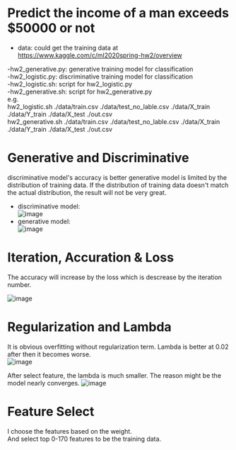 # Predict the income of a man exceeds $50000 or not
- data: could get the training data at\
https://www.kaggle.com/c/ml2020spring-hw2/overview

-hw2_generative.py: generative training model for classification\
-hw2_logistic.py: discriminative training model for classification\
-hw2_logistic.sh: script for hw2_logistic.py\
-hw2_generative.sh: script for hw2_generative.py\
e.g. \
hw2_logistic.sh ./data/train.csv ./data/test_no_lable.csv ./data/X_train ./data/Y_train ./data/X_test ./out.csv\
hw2_generative.sh ./data/train.csv ./data/test_no_lable.csv ./data/X_train ./data/Y_train ./data/X_test ./out.csv

# Generative and Discriminative 
discriminative model's accuracy is better
generative model is limited by the distribution of training data.
If the distribution of training data doesn't match the actual distribution,
the result will not be very great.

- discriminative model:\
![image](https://user-images.githubusercontent.com/13451511/119992023-acff2c00-bffc-11eb-8a91-583284b677cc.png)
- generative model:\
![image](https://user-images.githubusercontent.com/13451511/119992081-c011fc00-bffc-11eb-84b4-ea87bb07787b.png)

# Iteration, Accuration & Loss
The accuracy will increase by the loss which is descrease by the iteration number.

![image](https://user-images.githubusercontent.com/13451511/119993349-0caa0700-bffe-11eb-9a0c-56d2339e3a56.png)

# Regularization and Lambda
It is obvious overfitting without regularization term.
Lambda is better at 0.02 after then it becomes worse.\
![image](https://user-images.githubusercontent.com/13451511/119993673-69a5bd00-bffe-11eb-984d-db662eaa7206.png)

After select feature, the lambda is much smaller.
The reason might be the model nearly converges.
![image](https://user-images.githubusercontent.com/13451511/119993995-c0ab9200-bffe-11eb-80a2-5b24e55cee47.png)

# Feature Select
I choose the features based on the weight.\
And select top 0-170 features to be the training data.
